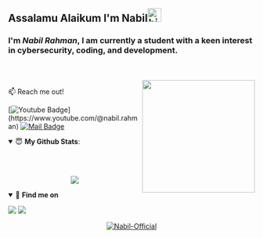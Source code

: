 ## Assalamu Alaikum I'm Nabil<img src="https://user-images.githubusercontent.com/1303154/88677602-1635ba80-d120-11ea-84d8-d263ba5fc3c0.gif" width="28px" alt="hi">

<p>
<h3><b>I'm <i>Nabil Rahman</i>, I am currently a student with a keen interest in cybersecurity, coding, and development.</b></h3>
 <br><br>
<img align='right' src="https://media.giphy.com/media/M9gbBd9nbDrOTu1Mqx/giphy.gif" width="230"></p>

:mailbox: Reach me out!   

[![Youtube Badge](https://img.shields.io/badge/-@RecsuleAttercop-1ca0f1?style=flat&labelColor=1ca0f1&logo=youtube&logoColor=white&link=[https://www.youtube.com/@nabil.rahman](https://www.youtube.com/@nabil.rahman))](https://www.youtube.com/@nabil.rahman)  [![Mail Badge](https://img.shields.io/badge/-NABIL-c0392b?style=flat&labelColor=c0392b&logo=gmail&logoColor=white)](mailto:rjnabilrahman@gmail.com)



<details open>
 <summary> 😇 <b>My Github Stats</b>: </summary>

<br></br>

<p align = "center">
  <img src = "https://github-readme-stats.vercel.app/api?username=Nabil-Official&show_icons=true&include_all_commits=true&theme=chartreuse-dark&cache_seconds=3200">
 
</p>

</details>

<details open>
<summary>🤝 <b>Find me on</b></summary>

<p align = "center">
 
[<img src = "https://img.shields.io/badge/youtube-Nabil%20Rahman-%23E4405F.svg?&style=for-the-badge&logo=youtube&logoColor=white">](https://www.youtube.com/channel/UC8km4e4REGBnOSknq82h_ew)
[<img src = "https://img.shields.io/badge/facebbok-Nabil%20Rahman-%23E4405F.svg?&style=for-the-badge&logo=facebook&logoColor=white">](https://facebook.com/nabil.404)

</p>

</details>

<p align="center">
<a href="https://github.com/Nabil-Official"><img title="Nabil-Official" src="https://github-readme-stats.vercel.app/api/top-langs/?username=Nabil-Official&layout=compact"></a>
</p>
